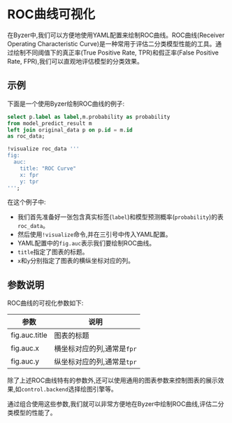 # ROC曲线可视化

在Byzer中,我们可以方便地使用YAML配置来绘制ROC曲线。ROC曲线(Receiver Operating Characteristic Curve)是一种常用于评估二分类模型性能的工具。通过绘制不同阈值下的真正率(True Positive Rate, TPR)和假正率(False Positive Rate, FPR),我们可以直观地评估模型的分类效果。

## 示例

下面是一个使用Byzer绘制ROC曲线的例子:

```sql
select p.label as label,m.probability as probability
from model_predict_result m
left join original_data p on p.id = m.id
as roc_data;

!visualize roc_data '''
fig:
  auc:
    title: "ROC Curve"
    x: fpr
    y: tpr
''';
```

在这个例子中:
- 我们首先准备好一张包含真实标签(`label`)和模型预测概率(`probability`)的表`roc_data`。 
- 然后使用`!visualize`命令,并在三引号中传入YAML配置。
- YAML配置中的`fig.auc`表示我们要绘制ROC曲线。
- `title`指定了图表的标题。
- `x`和`y`分别指定了图表的横纵坐标对应的列。

## 参数说明

ROC曲线的可视化参数如下:

| 参数 | 说明 |
| ---- | ---- |
| fig.auc.title | 图表的标题 | 
| fig.auc.x | 横坐标对应的列,通常是`fpr` |
| fig.auc.y | 纵坐标对应的列,通常是`tpr` |

除了上述ROC曲线特有的参数外,还可以使用通用的图表参数来控制图表的展示效果,如`control.backend`选择绘图引擎等。

通过组合使用这些参数,我们就可以非常方便地在Byzer中绘制ROC曲线,评估二分类模型的性能了。